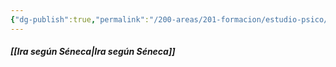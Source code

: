 ```yaml
---
{"dg-publish":true,"permalink":"/200-areas/201-formacion/estudio-psico/ira/","dgPassFrontmatter":true}
---
```


##### [[Ira según Séneca\|Ira según Séneca]]
